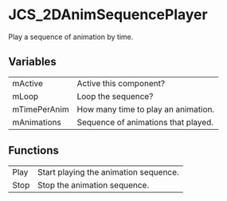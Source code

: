 # JCS_2DAnimSequencePlayer

Play a sequence of animation by time.


## Variables

<table>
  <tr>
    <td>mActive</td>
    <td>Active this component?</td>
  </tr>
  <tr>
    <td>mLoop</td>
    <td>Loop the sequence?</td>
  </tr>
  <tr>
    <td>mTimePerAnim</td>
    <td>How many time to play an animation.</td>
  </tr>
  <tr>
    <td>mAnimations</td>
    <td>Sequence of animations that played.</td>
  </tr>
</table>


## Functions

<table>
  <tr>
    <td>Play</td>
    <td>Start playing the animation sequence.</td>
  </tr>
  <tr>
    <td>Stop</td>
    <td>Stop the animation sequence.</td>
  </tr>
</table>
